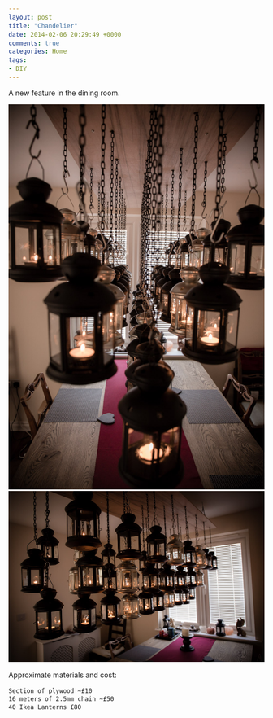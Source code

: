 ```yaml
---
layout: post
title: "Chandelier"
date: 2014-02-06 20:29:49 +0000
comments: true
categories: Home
tags:
- DIY
---
```

A new feature in the dining room.

![Chandelier view 1](/images/Chandelier/morganp-20140202-Chandelier-IMG_6675.jpg)
![Chandelier view 2](/images/Chandelier/morganp-20140202-Chandelier-IMG_6678.jpg)

Approximate materials and cost:

    Section of plywood ~£10
    16 meters of 2.5mm chain ~£50
    40 Ikea Lanterns £80
